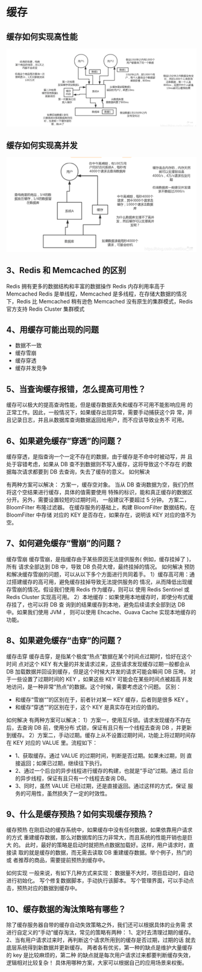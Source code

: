 # 缓存

## 缓存如何实现高性能
![](https://raw.githubusercontent.com/JF-011101/Image_hosting_rep/main/20221118225928.png)

## 缓存如何实现高并发
![](https://raw.githubusercontent.com/JF-011101/Image_hosting_rep/main/20221118230020.png)


## 3、Redis 和 Memcached 的区别
Redis 拥有更多的数据结构和丰富的数据操作
Redis 内存利用率高于 Memcached
Redis 是单线程，Memcached 是多线程，在存储大数据的情况下，Redis 比
Memcached 稍有逊色
Memcached 没有原生的集群模式，Redis 官方支持 Redis Cluster 集群模式
## 4、用缓存可能出现的问题
- 数据不一致
- 缓存雪崩
- 缓存穿透
- 缓存并发竞争
## 5、当查询缓存报错，怎么提高可用性？
缓存可以极大的提高查询性能，但是缓存数据丢失和缓存不可用不能影响应用
的正常工作。因此，一般情况下，如果缓存出现异常，需要手动捕获这个异
常，并且记录日志，并且从数据库查询数据返回给用户，而不应该导致业务不
可用。

## 6、如果避免缓存”穿透”的问题？
缓存穿透，是指查询一个一定不存在的数据，由于缓存是不命中时被动写，并
且处于容错考虑，如果从 DB 查不到数据则不写入缓存，这将导致这个不存在
的数据每次请求都要到 DB 去查询，失去了缓存的意义。
如何解决

有两种方案可以解决：
方案一，缓存空对象。 
当从 DB 查询数据为空，我们仍然将这个空结果进行缓存，具体的值需要使用
特殊的标识，能和真正缓存的数据区分开。另外，需要设置较短的过期时间，
一般建议不要超过 5 分钟。
方案二，BloomFilter 布隆过滤器。 
在缓存服务的基础上，构建 BloomFilter 数据结构，在 BloomFilter 中存储
对应的 KEY 是否存在，如果存在，说明该 KEY 对应的值不为空。

## 7、如何避免缓存“雪崩”的问题？
缓存雪崩
缓存雪崩，是指缓存由于某些原因无法提供服务( 例如，缓存挂掉了 )，所有
请求全部达到 DB 中，导致 DB 负荷大增，最终挂掉的情况。
如何解决
预防和解决缓存雪崩的问题，可以从以下多个方面进行共同着手。
 1）缓存高可用：通过搭建缓存的高可用，避免缓存挂掉导致无法提供服务的
情况，从而降低出现缓存雪崩的情况。假设我们使用 Redis 作为缓存，则可以
使用 Redis Sentinel 或 Redis Cluster 实现高可用。
 2）本地缓存：如果使用本地缓存时，即使分布式缓存挂了，也可以将 DB 查
询到的结果缓存到本地，避免后续请求全部到达 DB 中。如果我们使用 JVM ，
则可以使用 Ehcache、Guava Cache 实现本地缓存的功能。

## 8、如果避免缓存“击穿”的问题？
缓存击穿
缓存击穿，是指某个极度“热点”数据在某个时间点过期时，恰好在这个时间
点对这个 KEY 有大量的并发请求过来，这些请求发现缓存过期一般都会从 DB 
加载数据并回设到缓存，但是这个时候大并发的请求可能会瞬间 DB 压垮。
对于一些设置了过期时间的 KEY ，如果这些 KEY 可能会在某些时间点被超高
并发地访问，是一种非常“热点”的数据。这个时候，需要考虑这个问题。
区别： 
- 和缓存“雪崩“”的区别在于，前者针对某一 KEY 缓存，后者则是很多
KEY 。
- 和缓存“穿透“”的区别在于，这个 KEY 是真实存在对应的值的。

如何解决
有两种方案可以解决：
1）方案一，使用互斥锁。请求发现缓存不存在后，去查询 DB 前，使用分布
式锁，保证有且只有一个线程去查询 DB ，并更新到缓存。
2）方案二，手动过期。缓存上从不设置过期时间，功能上将过期时间存在 KEY 
对应的 VALUE 里。流程如下：
- 1、获取缓存。通过 VALUE 的过期时间，判断是否过期。如果未过期，则
直接返回；如果已过期，继续往下执行。
- 2、通过一个后台的异步线程进行缓存的构建，也就是“手动”过期。通过
后台的异步线程，保证有且只有一个线程去查询 DB。
- 3、同时，虽然 VALUE 已经过期，还是直接返回。通过这样的方式，保证
服务的可用性，虽然损失了一定的时效性。

## 9、什么是缓存预热？如何实现缓存预热？
缓存预热
在刚启动的缓存系统中，如果缓存中没有任何数据，如果依靠用户请求的方式
重建缓存数据，那么对数据库的压力非常大，而且系统的性能开销也是巨大
的。
此时，最好的策略是启动时就把热点数据加载好。这样，用户请求时，直接读
取的就是缓存的数据，而无需去读取 DB 重建缓存数据。举个例子，热门的或
者推荐的商品，需要提前预热到缓存中。

如何实现
一般来说，有如下几种方式来实现：
数据量不大时，项目启动时，自动进行初始化。
写个修复数据脚本，手动执行该脚本。
写个管理界面，可以手动点击，预热对应的数据到缓存中。

## 10、缓存数据的淘汰策略有哪些？
除了缓存服务器自带的缓存自动失效策略之外，我们还可以根据具体的业务需
求进行自定义的“手动”缓存淘汰，常见的策略有两种：
1、定时去清理过期的缓存。
2、当有用户请求过来时，再判断这个请求所用到的缓存是否过期，过期的话
就去底层系统得到新数据并更新缓存。
两者各有优劣，第一种的缺点是维护大量缓存的 key 是比较麻烦的，第二种
的缺点就是每次用户请求过来都要判断缓存失效，逻辑相对比较复杂！
具体用哪种方案，大家可以根据自己的应用场景来权衡。























